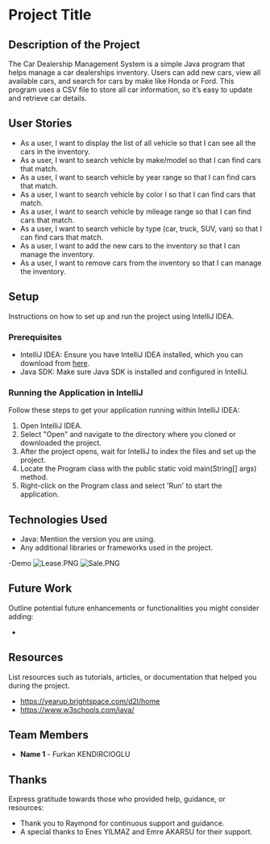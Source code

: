 # Project Title

## Description of the Project

The Car Dealership Management System is a simple Java program that helps manage a car dealerships inventory.
Users can add new cars, view all available cars, and search for cars by make like Honda or Ford.
This program uses a CSV file to store all car information, so it’s easy to update and retrieve car details.


## User Stories


- As a user, I want to display the list of all vehicle so that I can see all the cars in the inventory.
- As a user, I want to search vehicle by make/model so that I can find cars that match.
- As a user, I want to search vehicle by year range so that I can find cars that match.
- As a user, I want to search vehicle by color l so that I can find cars that match.
- As a user, I want to search vehicle by mileage range so that I can find cars that match.
- As a user, I want to search vehicle by type (car, truck, SUV, van) so that I can find cars that match.
- As a user, I want to add the new cars to the inventory so that I can manage the inventory.
- As a user, I want to remove cars from the inventory so that I can manage the inventory.


## Setup

Instructions on how to set up and run the project using IntelliJ IDEA.

### Prerequisites

- IntelliJ IDEA: Ensure you have IntelliJ IDEA installed, which you can download from [here](https://www.jetbrains.com/idea/download/).
- Java SDK: Make sure Java SDK is installed and configured in IntelliJ.

### Running the Application in IntelliJ

Follow these steps to get your application running within IntelliJ IDEA:

1. Open IntelliJ IDEA.
2. Select "Open" and navigate to the directory where you cloned or downloaded the project.
3. After the project opens, wait for IntelliJ to index the files and set up the project.
4. Locate the Program class with the public static void main(String[] args) method.
5. Right-click on the Program class and select 'Run' to start the application.

## Technologies Used

- Java: Mention the version you are using.
- Any additional libraries or frameworks used in the project.

-Demo
![Lease.PNG](IMGS%2FLease.PNG)
![Sale.PNG](IMGS%2FSale.PNG)
## Future Work

Outline potential future enhancements or functionalities you might consider adding:

-

## Resources

List resources such as tutorials, articles, or documentation that helped you during the project.

- https://yearup.brightspace.com/d2l/home
- https://www.w3schools.com/java/

## Team Members

- **Name 1** - Furkan KENDIRCIOGLU

## Thanks

Express gratitude towards those who provided help, guidance, or resources:

- Thank you to Raymond for continuous support and guidance.
- A special thanks to Enes YILMAZ and Emre AKARSU for their support.
